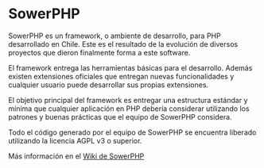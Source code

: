 SowerPHP
========

SowerPHP es un framework, o ambiente de desarrollo, para PHP desarrollado en
Chile. Este es el resultado de la evolución de diversos proyectos que dieron
finalmente forma a este software.

El framework entrega las herramientas básicas para el desarrollo. Además existen
extensiones oficiales que entregan nuevas funcionalidades y cualquier usuario
puede desarrollar sus propias extensiones.

El objetivo principal del framework es entregar una estructura estándar y mínima
que cualquier aplicación en PHP debería considerar utilizando los patrones y
buenas prácticas que el equipo de SowerPHP considera.

Todo el código generado por el equipo de SowerPHP se encuentra liberado
utilizando la licencia AGPL v3 o superior.

Más información en el [Wiki de SowerPHP](http://wiki.sowerphp.org)
